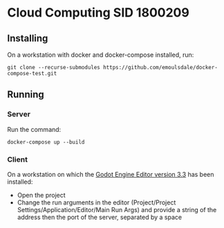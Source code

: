# Cloud Computing SID 1800209

## Installing

On a workstation with docker and docker-compose installed, run:

`git clone --recurse-submodules https://github.com/emoulsdale/docker-compose-test.git`

## Running

### Server

Run the command:

`docker-compose up --build`

### Client

On a workstation on which the
[Godot Engine Editor version 3.3](https://godotengine.org/download/windows)
has been installed:

- Open the project
- Change the run arguments in the editor
(Project/Project Settings/Application/Editor/Main Run Args) and provide a string
of the address then the port of the server, separated by a space
